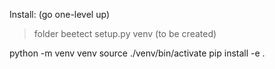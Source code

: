 Install:
(go one-level up)
> folder
>   beetect
>   setup.py
>   venv (to be created)

python -m venv venv
source ./venv/bin/activate
pip install -e .
